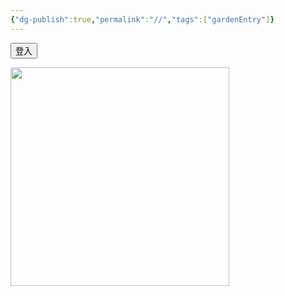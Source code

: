 ```yaml
---
{"dg-publish":true,"permalink":"//","tags":["gardenEntry"]}
---
```


<script src="https://identity.netlify.com/v1/netlify-identity-widget.js"></script>
<script src="/auth-embed.js"></script>
<button id="login-btn">登入</button>
<button id="logout-btn" style="display:none;">登出</button>
<!-- 上傳圖床 -->
<div id="" style="display: none;">
[[imgupload\|imgupload]]
</div>
<!-- 未登入時顯示的圖片區塊 -->
<div id="guest" style="display: block;">
<img src="https://sethfu.netlify.app/img/optimized/miNMLaeYwN-700.webp" style="width: 350px; height: auto;"/>
</div>
<!-- 僅登入後顯示的內容 -->
<div id="auth-gate" style="display: none;">

# 🌲

@sethfu

大家好👋，歡迎來到我的個人網站。

##### Obsidian
- [[Knowledge/Obsidian技巧/1.功能&小技巧\|1.功能&小技巧]]
- [[Knowledge/Obsidian技巧/2.好用插件分享\|2.好用插件分享]]
- [[Knowledge/Obsidian技巧/3.自動推git的方法\|3.自動推git的方法]]
- [[Knowledge/Obsidian技巧/4.建立網站分享筆記\|4.建立網站分享筆記]]
##### 實用文章
- [[Knowledge/技術文章/電腦小技巧\|電腦小技巧]]
- [[Knowledge/技術文章/Docker\|Docker]]
- [[Knowledge/技術文章/TLS、SSL憑證-製作CSR\|TLS、SSL憑證-製作CSR]]
##### SmartKMS
- [[Products/知識管理SmartKMS/SmartKMS Linux\|SmartKMS Linux]]
- [[Products/知識管理SmartKMS/SmartKMS注意事項\|SmartKMS注意事項]]
- [[Products/知識管理SmartKMS/SmartKMS憑證SSL\|SmartKMS憑證SSL]]
##### SmartRobot
- [[Products/SmartRobot/SmartRobot Docker\|SmartRobot Docker]]
- [[Products/SmartRobot/SmartRobot安裝\|SmartRobot安裝]]
- [[Products/SmartRobot/SmartRobot掛載nginx+憑證\|SmartRobot掛載nginx+憑證]]
##### Helpdesk
- [[Products/文字客服Helpdesk4J/文字客服安裝\|文字客服安裝]]
##### APP Install Packages
- [[Products/APP Install Packages/app安裝包\|app安裝包]]
##### 客戶
- [[Projects/Customer/台灣電力/台電北客\|台電北客]]

</div>
